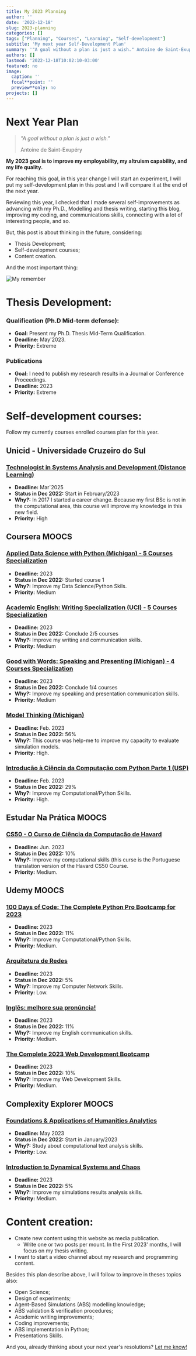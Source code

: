 ```yaml
---
title: My 2023 Planning
author: ''
date: '2022-12-18'
slug: 2023-planning
categories: []
tags: ["Planning", "Courses", "Learning", "Self-development"]
subtitle: 'My next year Self-Development Plan'
summary: '"A goal without a plan is just a wish." Antoine de Saint-Exupéry'
authors: []
lastmod: '2022-12-18T10:02:10-03:00'
featured: no
image:
  caption: ''
  focal**point: ''
  preview**only: no
projects: []
---
```


# Next Year Plan


> _"A goal without a plan is just a wish."_ 
> 
> Antoine de Saint-Exupéry

**My 2023 goal is to improve my employability, my altruism capability, and my life quality.**

For reaching this goal, in this year change I will start an experiment, I will put my self-development plan in this post and I will compare it at the end of the next year.

Reviewing this year, I checked that I made several self-improvements as advancing with my Ph.D., Modelling and thesis writing, starting this blog, improving my coding, and communications skills, connecting with a lot of interesting people, and so.

But, this post is about thinking in the future, considering:

- Thesis Development;
- Self-development courses;
- Content creation.

And the most important thing: 

![My remember](calendar.png "It's time to remember")

# Thesis Development: 

### Qualification (Ph.D Mid-term defense):
- **Goal:** Present my Ph.D. Thesis Mid-Term Qualification.
- **Deadline:** May'2023.
- **Priority:** Extreme

### Publications
- **Goal:** I need to publish my research results in a Journal or Conference Proceedings.  
- **Deadline:** 2023
- **Priority:** Extreme

# Self-development courses:

Follow my currently courses enrolled courses plan for this year.

## Unicid - Universidade Cruzeiro do Sul 
### [Technologist in Systems Analysis and Development (Distance Learning)](https://www.cruzeirodosulvirtual.com.br/graduacao/analise-e-desenvolvimento-de-sistemas/)
- **Deadline:** Mar`2025
- **Status in Dec 2022:** Start in February/2023
- **Why?:** In 2017 I started a career change. Because my first BSc is not in the computational area, this course will improve my knowledge in this new field.
- **Priority:** High

## Coursera MOOCS

### [Applied Data Science with Python (Michigan) - 5 Courses Specialization ](https://www.coursera.org/specializations/data-science-python#courses)
- **Deadline:** 2023
- **Status in Dec 2022:** Started course 1 
- **Why?:** Improve my Data Science/Python Skils.
- **Priority:** Medium

### [Academic English: Writing Specialization (UCI) - 5 Courses Specialization ](https://www.coursera.org/specializations/academic-english)
- **Deadline:** 2023
- **Status in Dec 2022:** Conclude 2/5 courses 
- **Why?:** Improve my writing and communication skills.
- **Priority:** Medium

### [Good with Words: Speaking and Presenting (Michigan) - 4 Courses Specialization ](https://www.coursera.org/specializations/good-with-words-speaking-and-presenting)
- **Deadline:** 2023
- **Status in Dec 2022:** Conclude 1/4 courses 
- **Why?:** Improve my speaking and presentation communication skills.
- **Priority:** Medium

### [Model Thinking (Michigan)](https://www.coursera.org/learn/model-thinking)
- **Deadline:** Feb. 2023
- **Status in Dec 2022:** 56% 
- **Why?:** This course was help-me to improve my capacity to evaluate simulation models.
- **Priority:** High.

### [Introdução à Ciência da Computação com Python Parte 1 (USP)](https://www.coursera.org/learn/ciencia-computacao-python-conceitos)
- **Deadline:** Feb. 2023
- **Status in Dec 2022:** 29% 
- **Why?:** Improve my Computational/Python Skills.
- **Priority:** High.

## Estudar Na Prática MOOCS

### [CS50 - O Curso de Ciência da Computação de Havard](https://www.estudarfora.org.br/cursos/cc50/)
- **Deadline:** Jun. 2023
- **Status in Dec 2022:** 10% 
- **Why?:** Improve my computational skills (this curse is the Portuguese translation version of the Havard CS50 Course.
- **Priority:** Medium.

## Udemy MOOCS

### [100 Days of Code: The Complete Python Pro Bootcamp for 2023](https://www.udemy.com/course/100-days-of-code/)
- **Deadline:** 2023
- **Status in Dec 2022:** 11% 
- **Why?:** Improve my Computational/Python Skills.
- **Priority:** Medium.

### [Arquitetura de Redes](https://www.udemy.com/course/redes-modulo-1/)
- **Deadline:** 2023
- **Status in Dec 2022:** 5% 
- **Why?:** Improve my Computer Network Skills.
- **Priority:** Low.

### [Inglês: melhore sua pronúncia!](https://www.udemy.com/course/ingles-melhore-sua-pronuncia)
- **Deadline:** 2023
- **Status in Dec 2022:** 11% 
- **Why?:** Improve my English communication skills.
- **Priority:** Medium.

### [The Complete 2023 Web Development Bootcamp](https://www.udemy.com/course/the-complete-web-development-bootcamp/)
- **Deadline:** 2023
- **Status in Dec 2022:** 10% 
- **Why?:** Improve my Web Development Skills.
- **Priority:** Medium.

## Complexity Explorer MOOCS

### [Foundations & Applications of Humanities Analytics](https://www.complexityexplorer.org/courses/162-foundations-applications-of-humanities-analytics)
- **Deadline:** May 2023
- **Status in Dec 2022:** Start in January/2023 
- **Why?:** Study about computational text analysis skills.
- **Priority:** Low.

### [Introduction to Dynamical Systems and Chaos](https://www.complexityexplorer.org/courses/145-introduction-to-dynamical-systems-and-chaos)
- **Deadline:** 2023
- **Status in Dec 2022:** 5% 
- **Why?:** Improve my simulations results analysis skills.
- **Priority:** Medium.


# Content creation:

- Create new content using this website as media publication.
    - Write one or two posts per mount. In the First 2023' months, I will focus on my thesis writing.
- I want to start a video channel about my research and programming content.

Besides this plan describe above, I will follow to improve in theses topics also:
- Open Science;
- Design of experiments;
- Agent-Based Simulations (ABS) modelling knowledge;
- ABS validation & verification procedures;
- Academic writing improvements;
- Coding improvements;
- ABS implementation in Python; 
- Presentations Skills. 

And you, already thinking about your next year's resolutions? [Let me know!](https://twitter.com/lgrando123/status/1604612810247397376) 